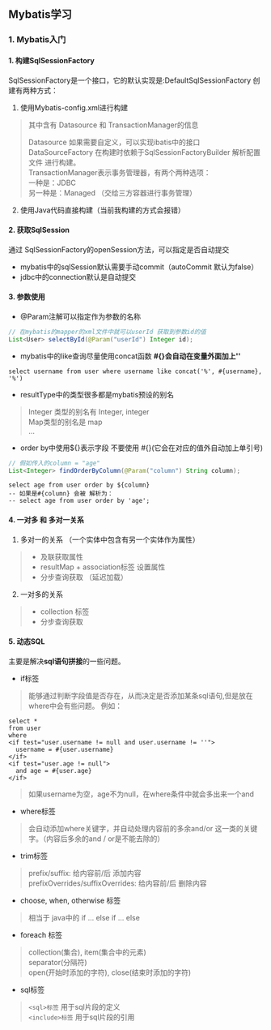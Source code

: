 ## Mybatis学习
### 1. Mybatis入门
#### 1. 构建SqlSessionFactory
SqlSessionFactory是一个接口，它的默认实现是:DefaultSqlSessionFactory
创建有两种方式：
1. 使用Mybatis-config.xml进行构建
> 其中含有 Datasource 和 TransactionManager的信息
> 
> Datasource 如果需要自定义，可以实现ibatis中的接口 DataSourceFactory
在构建时依赖于SqlSessionFactoryBuilder 解析配置文件 进行构建。  
> TransactionManager表示事务管理器，有两个两种选项：  
> 一种是：JDBC  
> 另一种是：Managed （交给三方容器进行事务管理）
2. 使用Java代码直接构建（当前我构建的方式会报错）
#### 2. 获取SqlSession
通过 SqlSessionFactory的openSession方法，可以指定是否自动提交
* mybatis中的sqlSession默认需要手动commit（autoCommit 默认为false）
* jdbc中的connection默认是自动提交

#### 3. 参数使用
* @Param注解可以指定作为参数的名称
```java
// 在mybatis的mapper的xml文件中就可以userId 获取到参数id的值
List<User> selectById(@Param("userId") Integer id);
```
* mybatis中的like查询尽量使用concat函数
**#{}会自动在变量外面加上''**
```roomsql
select username from user where username like concat('%', #{username}, '%')
```
* resultType中的类型很多都是mybatis预设的别名
> Integer 类型的别名有 Integer, integer \
> Map类型的别名是 map \
> ...
* order by中使用${}表示字段 不要使用 #{}(它会在对应的值外自动加上单引号)
```java
// 假如传入的column = "age"
List<Integer> findOrderByColumn(@Param("column") String column);
```
```roomsql
select age from user order by ${column}
-- 如果是#{column} 会被 解析为：
-- select age from user order by 'age';
```
#### 4. 一对多 和 多对一关系
1. 多对一的关系 （一个实体中包含有另一个实体作为属性）
> * 及联获取属性
> * resultMap + association标签 设置属性
> * 分步查询获取 （延迟加载）
2. 一对多的关系
> * collection 标签
> * 分步查询获取

#### 5. 动态SQL
主要是解决**sql语句拼接**的一些问题。
* if标签
> 能够通过判断字段值是否存在，从而决定是否添加某条sql语句,但是放在where中会有些问题。
> 例如：
```mybatisognl
select * 
from user 
where
<if test="user.username != null and user.username != ''">
  username = #{user.username}
</if>
<if test="user.age != null">
  and age = #{user.age}
</if>
```
> 如果username为空，age不为null，在where条件中就会多出来一个and
* where标签
> 会自动添加where关键字，并自动处理内容前的多余and/or 这一类的关键字。（内容后多余的and / or是不能去除的）
* trim标签
> prefix/suffix: 给内容前/后 添加内容\
> prefixOverrides/suffixOverrides: 给内容前/后 删除内容
> 
* choose, when, otherwise 标签 
> 相当于 java中的 if ... else if ... else
* foreach 标签
> collection(集合), item(集合中的元素)\
> separator(分隔符) \
> open(开始时添加的字符), close(结束时添加的字符)
* sql标签
> `<sql>标签` 用于sql片段的定义\
> `<include>标签` 用于sql片段的引用




